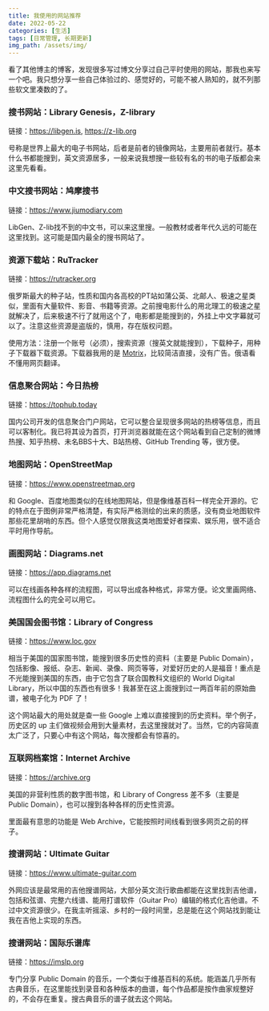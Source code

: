 ```yaml
---
title: 我使用的网站推荐
date: 2022-05-22
categories: [生活]
tags: [日常管理, 长期更新]
img_path: /assets/img/
---
```


看了其他博主的博客，发现很多写过博文分享过自己平时使用的网站，那我也来写一个吧。我只想分享一些自己体验过的、感觉好的，可能不被人熟知的，就不列那些软文里凑数的了。


### 搜书网站：Library Genesis，Z-library


链接：<https://libgen.is>, <https://z-lib.org>

号称是世界上最大的电子书网站，后者是前者的镜像网站，主要用前者就行。基本什么书都能搜到，英文资源居多，一般来说我想搜一些较有名的书的电子版都会来这里先看看。


### 中文搜书网站：鸠摩搜书

链接：<https://www.jiumodiary.com>

LibGen、Z-lib找不到的中文书，可以来这里搜。一般教材或者年代久远的可能在这里找到。这可能是国内最全的搜书网站了。


### 资源下载站：RuTracker

链接：<https://rutracker.org>

俄罗斯最大的种子站，性质和国内各高校的PT站如蒲公英、北邮人、极速之星类似，里面有大量软件、影音、书籍等资源。之前搜电影什么的用北理工的极速之星就解决了，后来极速不行了就用这个了，电影都是能搜到的，外挂上中文字幕就可以了。注意这些资源是盗版的，慎用，存在版权问题。

使用方法：注册一个账号（必须），搜索资源（搜英文就能搜到），下载种子，用种子下载器下载资源。下载器我用的是 [Motrix](https://motrix.app)，比较简洁直接，没有广告。俄语看不懂用网页翻译。


### 信息聚合网站：今日热榜

链接：<https://tophub.today>

国内公司开发的信息聚合门户网站，它可以整合呈现很多网站的热榜等信息，而且可以客制化。我已将其设为首页，打开浏览器就能在这个网站看到自己定制的微博热搜、知乎热榜、未名BBS十大、B站热榜、GitHub Trending 等，很方便。


### 地图网站：OpenStreetMap

链接：<https://www.openstreetmap.org>

和 Google、百度地图类似的在线地图网站，但是像维基百科一样完全开源的。它的特点在于图例非常严格清楚，有实际严格测绘的出来的质感，没有商业地图软件那些花里胡哨的东西。但个人感觉仅限我这类地图爱好者探索、娱乐用，很不适合平时用作导航。

### 画图网站：Diagrams.net

链接：<https://app.diagrams.net>

可以在线画各种各样的流程图，可以导出成各种格式，非常方便。论文里画网络、流程图什么的完全可以用它。



### 美国国会图书馆：Library of Congress

链接：<https://www.loc.gov>

相当于美国的国家图书馆，能搜到很多历史性的资料（主要是 Public Domain），包括影像、报纸、杂志、新闻、录像、网页等等，对爱好历史的人是福音！重点是不光能搜到美国的东西，由于它包含了联合国教科文组织的 World Digital Library，所以中国的东西也有很多！我甚至在这上面搜到过一两百年前的原始曲谱，被电子化为 PDF 了！

这个网站最大的用处就是查一些 Google 上难以直接搜到的历史资料。举个例子，历史区的 up 主们做视频会用到大量素材，去这里搜就对了。当然，它的内容简直太广泛了，只要心中有这个网站，每次搜都会有惊喜的。

### 互联网档案馆：Internet Archive

链接：<https://archive.org>

美国的非营利性质的数字图书馆，和 Library of Congress 差不多（主要是 Public Domain），也可以搜到各种各样的历史性资源。

里面最有意思的功能是 Web Archive，它能按照时间线看到很多网页之前的样子。

### 搜谱网站：Ultimate Guitar

链接：<https://www.ultimate-guitar.com>

外网应该是最常用的吉他搜谱网站，大部分英文流行歌曲都能在这里找到吉他谱，包括和弦谱、完整六线谱、能用打谱软件（Guitar Pro）编辑的格式化吉他谱。不过中文资源很少。在我主听摇滚、乡村的一段时间里，总是能在这个网站找到能让我在吉他上实现的东西。


### 搜谱网站：国际乐谱库

链接：<https://imslp.org>

专门分享 Public Domain 的音乐，一个类似于维基百科的系统。能涵盖几乎所有古典音乐，在这里能找到录音和各种版本的曲谱，每个作品都是按作曲家规整好的，不会存在重复。搜古典音乐的谱子就去这个网站。